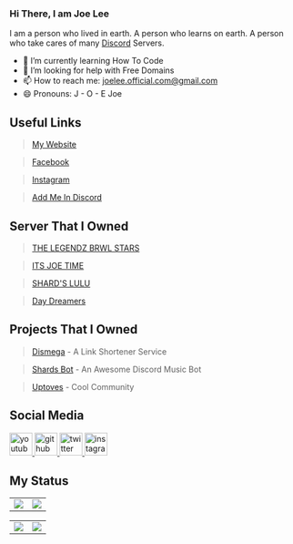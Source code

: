 ### Hi There, I am Joe Lee

I am a person who lived in earth. A person who learns on earth. A person who take cares of many [Discord](https://discord.com) Servers.



- 🌱 I’m currently learning How To Code 
- 🤔 I’m looking for help with Free Domains
- 📫 How to reach me: joelee.official.com@gmail.com
- 😄 Pronouns: J - O - E Joe



## Useful Links

> [My Website](https://www.joelee.ga)

> [Facebook](https://fb.com/joelee2008)

> [Instagram](https://Instagram.com/cheeyong_08)

> [Add Me In Discord](https://www.joelee.ga/discord)

## Server That I Owned 

> [THE LEGENDZ BRWL STARS](https://discord.gg/MpdByee)

> [ITS JOE TIME](https://discord.gg/eCFNU7m)

> [SHARD'S LULU](https://discord.gg/f6WTfguWP4)

> [Day Dreamers](https://discord.gg/hZMCwDXfQb)


## Projects That I Owned


> [Dismega](https://www.disme.ga) - A Link Shortener Service

> [Shards Bot](https://www.shards.ga) - An Awesome Discord Music Bot

> [Uptoves](https://www.uptoves.ga) - Cool Community


## Social Media

<a href="https://www.youtube.com/channel/UCexNfX9LMZtzuFepKzjt36g">
    <img src="https://cdn.discordapp.com/attachments/591157769181069332/752117422483308544/youtube.png" alt="youtube icon" class="social youtube" height="40" width="40">
</a>
<a href="https://github.com/joeleeofficial">
    <img src="https://discordapp.com/assets/5d69e29f0d71aaa04ed9725100199b4e.png" alt="github icon" class="social youtube" height="40" width="40">
</a>
<a href="https://twitter.com/itsjoetime2008">
    <img src="https://discordapp.com/assets/4662875160dc4c56954003ebda995414.png" alt="twitter icon" class="social youtube" height="40" width="40">
</a>
<a href="https://instagram.com/cheeyong08">
    <img src="https://www.freepnglogos.com/uploads/instagram-logo-png-transparent-0.png" alt="instagram icon" class="social youtube" height="40" width="40">
</a>



## My Status

<table>
  <tr>
    <td align="center" style="padding=0;width=50%;">
      <img align="center" style="padding=0;" src="https://github-readme-stats.vercel.app/api/?username=joeleeofficial&show_icons=true&title_color=4F8CC9&text_color=9f9f9f&bg_color=00000000&hide_border=true&icon_color=4F8CC9&hide_title=true&count_private=true" />
    </td>
    <td align="center" style="padding=0;width=50%;">
      <img align="center" style="padding=0;" src="https://github-readme-stats.quantumlytangled.vercel.app/api/top-langs/?username=joeleeofficial&layout=compact&show_icons=true&title_color=4F8CC9&text_color=9f9f9f&bg_color=00000000&hide_border=true&icon_color=00000000&count_private=true&hide=lua" />
    </td>
  </tr>
</table>


<table>
  <tr>
    <td align="center" style="padding=0;width=50%;">
  <img align="center" style="padding=0;" src="https://github-readme-stats.vercel.app/api/top-langs/?username=joeleeofficial&langs_count=8" />
    </td>
    <td align="center" style="padding=0;width=50%;">
    <img align="center" style="padding=0;" src="https://github-readme-stats.vercel.app/api/pin/?username=joeleeofficial&repo=joeleeofficial" />
    </td>
  </tr>
    </table>
